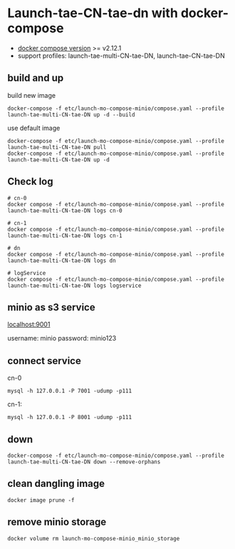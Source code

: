 # Launch-tae-CN-tae-dn with docker-compose

- [docker compose version](https://docs.docker.com/compose/install/) >= v2.12.1
- support profiles: launch-tae-multi-CN-tae-DN, launch-tae-CN-tae-DN

## build and up 

build new image

```shell
docker-compose -f etc/launch-mo-compose-minio/compose.yaml --profile launch-tae-multi-CN-tae-DN up -d --build
```

use default image

```shell
docker-compose -f etc/launch-mo-compose-minio/compose.yaml --profile launch-tae-multi-CN-tae-DN pull
docker-compose -f etc/launch-mo-compose-minio/compose.yaml --profile launch-tae-multi-CN-tae-DN up -d
```

## Check log

```shell
# cn-0
docker compose -f etc/launch-mo-compose-minio/compose.yaml --profile launch-tae-multi-CN-tae-DN logs cn-0

# cn-1
docker compose -f etc/launch-mo-compose-minio/compose.yaml --profile launch-tae-multi-CN-tae-DN logs cn-1

# dn
docker compose -f etc/launch-mo-compose-minio/compose.yaml --profile launch-tae-multi-CN-tae-DN logs dn

# logService
docker compose -f etc/launch-mo-compose-minio/compose.yaml --profile launch-tae-multi-CN-tae-DN logs logservice
```

## minio as s3 service

[localhost:9001](http://localhost:9001)

username: minio
password: minio123

## connect service

cn-0
```shell
mysql -h 127.0.0.1 -P 7001 -udump -p111
```

cn-1:
```shell
mysql -h 127.0.0.1 -P 8001 -udump -p111
```

## down

```shell
docker-compose -f etc/launch-mo-compose-minio/compose.yaml --profile launch-tae-multi-CN-tae-DN down --remove-orphans
```

## clean dangling image

```shell
docker image prune -f
```

## remove minio storage
```shell
docker volume rm launch-mo-compose-minio_minio_storage
```
